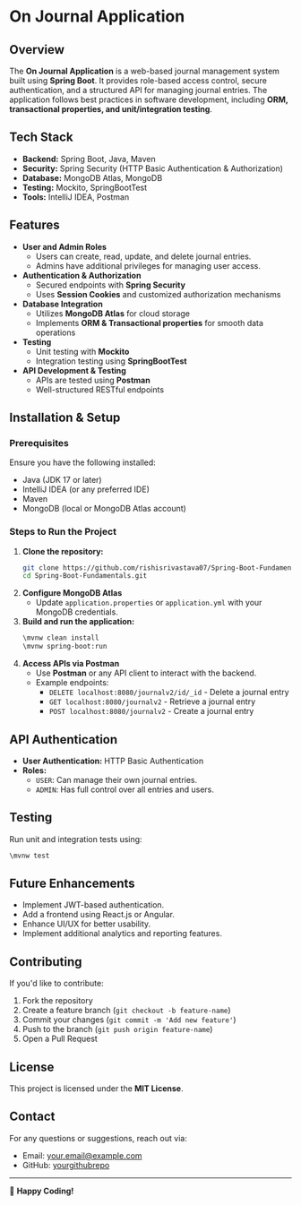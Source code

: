 # On Journal Application

## Overview
The **On Journal Application** is a web-based journal management system built using **Spring Boot**. It provides role-based access control, secure authentication, and a structured API for managing journal entries. The application follows best practices in software development, including **ORM, transactional properties, and unit/integration testing**.

## Tech Stack
- **Backend:** Spring Boot, Java, Maven
- **Security:** Spring Security (HTTP Basic Authentication & Authorization)
- **Database:** MongoDB Atlas, MongoDB
- **Testing:** Mockito, SpringBootTest
- **Tools:** IntelliJ IDEA, Postman

## Features
- **User and Admin Roles**
  - Users can create, read, update, and delete journal entries.
  - Admins have additional privileges for managing user access.
- **Authentication & Authorization**
  - Secured endpoints with **Spring Security**
  - Uses **Session Cookies** and customized authorization mechanisms
- **Database Integration**
  - Utilizes **MongoDB Atlas** for cloud storage
  - Implements **ORM & Transactional properties** for smooth data operations
- **Testing**
  - Unit testing with **Mockito**
  - Integration testing using **SpringBootTest**
- **API Development & Testing**
  - APIs are tested using **Postman**
  - Well-structured RESTful endpoints

## Installation & Setup
### Prerequisites
Ensure you have the following installed:
- Java (JDK 17 or later)
- IntelliJ IDEA (or any preferred IDE)
- Maven
- MongoDB (local or MongoDB Atlas account)

### Steps to Run the Project
1. **Clone the repository:**
   ```sh
   git clone https://github.com/rishisrivastava07/Spring-Boot-Fundamentals.git
   cd Spring-Boot-Fundamentals.git
   ```
2. **Configure MongoDB Atlas**
   - Update `application.properties` or `application.yml` with your MongoDB credentials.
3. **Build and run the application:**
   ```sh
   \mvnw clean install
   \mvnw spring-boot:run
   ```
4. **Access APIs via Postman**
   - Use **Postman** or any API client to interact with the backend.
   - Example endpoints:
     - `DELETE localhost:8080/journalv2/id/_id` - Delete a journal entry
     - `GET localhost:8080/journalv2` - Retrieve a journal entry
     - `POST localhost:8080/journalv2` - Create a journal entry

## API Authentication
- **User Authentication:** HTTP Basic Authentication
- **Roles:** 
  - `USER`: Can manage their own journal entries.
  - `ADMIN`: Has full control over all entries and users.

## Testing
Run unit and integration tests using:
```sh
\mvnw test
```

## Future Enhancements
- Implement JWT-based authentication.
- Add a frontend using React.js or Angular.
- Enhance UI/UX for better usability.
- Implement additional analytics and reporting features.

## Contributing
If you'd like to contribute:
1. Fork the repository
2. Create a feature branch (`git checkout -b feature-name`)
3. Commit your changes (`git commit -m 'Add new feature'`)
4. Push to the branch (`git push origin feature-name`)
5. Open a Pull Request

## License
This project is licensed under the **MIT License**.

## Contact
For any questions or suggestions, reach out via:
- Email: [your.email@example.com](mailto:rishisrivastava@gmail.com)
- GitHub: [yourgithubrepo](https://github.com/rishisrivastava07/)

---
🚀 **Happy Coding!**
